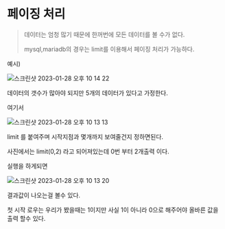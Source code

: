 # 페이징 처리 

> 데이터는 엄청 많기 때문에 한꺼번에 모든 데이터를 볼 수가 없다.
> 
> mysql,mariadb의 경우는 limit를 이용해서 페이징 처리가 가능하다.


예시)

![스크린샷 2023-01-28 오후 10 14 22](https://user-images.githubusercontent.com/104719555/215268283-9accb243-f6d0-45af-b350-1760aa904cf7.png)

데이터의 갯수가 많아야 되지만 5개의 데이터가 있다고 가정한다.

여기서 

![스크린샷 2023-01-28 오후 10 13 13](https://user-images.githubusercontent.com/104719555/215268312-c901c049-3cf2-4c9b-adb9-34cb04d385e9.png)

limit 를 붙여주며 시작지점과 몇개까지 보여줄건지 정하면된다.

사진에서는 limit(0,2) 라고 되어져있는데 0번 부터 2개출력 이다.

실행을 하게되면 

![스크린샷 2023-01-28 오후 10 13 20](https://user-images.githubusercontent.com/104719555/215268355-78d28024-a136-458b-bf23-b9598d461ec2.png)

결과값이 나오는걸 볼수 있다.

첫 시작 로우는 우리가 봤을때는 1이지만 사실 1이 아니라 0으로 해주어야 올바른 값을 출력 할수 있다.

